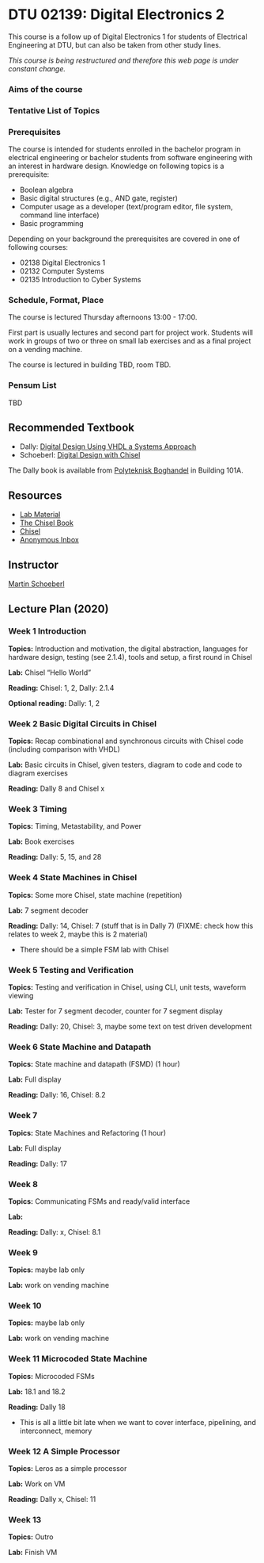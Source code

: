 # DTU 02139: Digital Electronics 2

This course is a follow up of Digital Electronics 1 for students of Electrical Engineering at DTU, but can also be taken from other study lines.

*This course is being restructured and therefore this web page is under constant change.*

### Aims of the course

### Tentative List of Topics

### Prerequisites

The course is intended for students enrolled in the bachelor program in electrical engineering or bachelor students from software engineering with an interest in
hardware design. Knowledge on following topics is a prerequisite:

 * Boolean algebra
 * Basic digital structures (e.g., AND gate, register)
 * Computer usage as a developer (text/program editor, file system, command line interface)
 * Basic programming

Depending on your background the prerequisites are covered in one of following courses:

 * 02138 Digital Electronics 1
 * 02132 Computer Systems
 * 02135 Introduction to Cyber Systems

### Schedule, Format, Place

The course is lectured Thursday afternoons 13:00 - 17:00.

First part is usually lectures and second part for project work.
Students will work in groups of two or three on small lab exercises
and as a final project on a vending machine.

The course is lectured in building TBD, room TBD.

### Pensum List

TBD 

## Recommended Textbook

 * Dally: [Digital Design Using VHDL a Systems Approach](https://www.google.com/url?sa=t&rct=j&q=&esrc=s&source=web&cd=3&cad=rja&uact=8&ved=2ahUKEwiijsD_76vmAhW4AxAIHci4Ai8QFjACegQIAhAB&url=https%3A%2F%2Fwww.cambridge.org%2Fcore%2Fbooks%2Fdigital-design-using-vhdl%2F0649D96BCF9E14D1AC4D192D629A3E5A&usg=AOvVaw3f4XcAOJdrcFfY6QdnGvRm)
 * Schoeberl: [Digital Design with Chisel](http://www.imm.dtu.dk/%7Emasca/chisel-book.html)

The Dally book is available from
[Polyteknisk Boghandel](http://www.polyteknisk.dk/)
in Building 101A.

## Resources

 * [Lab Material](https://github.com/schoeberl/chisel-lab)
 * [The Chisel Book](http://www.imm.dtu.dk/%7Emasca/chisel-book.html)
 * [Chisel](https://www.chisel-lang.org/)
 * [Anonymous Inbox](https://docs.google.com/forms/d/e/1FAIpQLSclKyEM_foF7U0TF-CoIZhla5EFEcE8-EGD7Jvle6TBB90WZw/viewform?vc=0&c=0&w=1&usp=mail_form_link)

## Instructor

[Martin Schoeberl](http://www.imm.dtu.dk/%7Emasca/)

## Lecture Plan (2020)

### Week 1 Introduction

**Topics:** Introduction and motivation, the digital abstraction, languages for hardware design, testing (see 2.1.4), tools and setup, a first round in Chisel

**Lab:** Chisel “Hello World”

**Reading:** Chisel: 1, 2, Dally: 2.1.4 

**Optional reading:** Dally: 1, 2


### Week 2 Basic Digital Circuits in Chisel

**Topics:** Recap combinational and synchronous circuits with Chisel code (including comparison with VHDL)

**Lab:** Basic circuits in Chisel, given testers, diagram to code and code to diagram exercises

**Reading:** Dally 8 and Chisel x


### Week 3 Timing

**Topics:** Timing, Metastability, and Power

**Lab:** Book exercises

**Reading:** Dally: 5, 15, and 28


### Week 4 State Machines in Chisel

**Topics:** Some more Chisel, state machine (repetition)

**Lab:** 7 segment decoder

**Reading:** Dally: 14, Chisel: 7 (stuff that is in Dally 7) (FIXME: check how this relates to week 2, maybe this is 2 material)

 * There should be a simple FSM lab with Chisel

### Week 5 Testing and Verification

**Topics:** Testing and verification in Chisel, using CLI, unit tests, waveform viewing

**Lab:** Tester for 7 segment decoder, counter for 7 segment display

**Reading:** Dally: 20, Chisel: 3, maybe some text on test driven development


### Week 6 State Machine and Datapath

**Topics:** State machine and datapath (FSMD) (1 hour)

**Lab:** Full display

**Reading:** Dally: 16, Chisel: 8.2


### Week 7

**Topics:** State Machines and Refactoring (1 hour)

**Lab:** Full display

**Reading:** Dally: 17


### Week 8

**Topics:** Communicating FSMs and ready/valid interface

**Lab:**

**Reading:** Dally: x, Chisel: 8.1


### Week 9

**Topics:** maybe lab only

**Lab:** work on vending machine


### Week 10

**Topics:** maybe lab only

**Lab:** work on vending machine


### Week 11 Microcoded State Machine

**Topics:** Microcoded FSMs

**Lab:** 18.1 and 18.2

**Reading:** Dally 18

 * This is all a little bit late when we want to cover interface, pipelining, and interconnect, memory


### Week 12 A Simple Processor

**Topics:** Leros as a simple processor

**Lab:** Work on VM

**Reading:** Dally x, Chisel: 11


### Week 13

**Topics:** Outro

**Lab:** Finish VM
